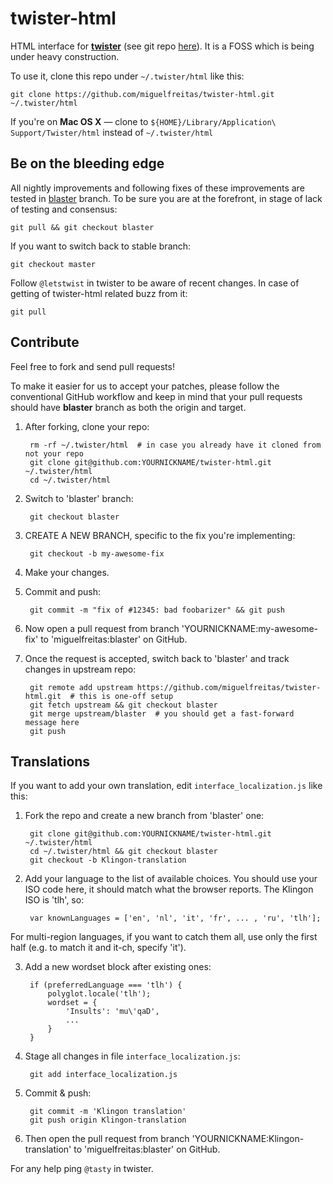 twister-html
============

HTML interface for **[twister](http://twister.net.co)** (see git repo [here](https://github.com/miguelfreitas/twister-core)). It is a FOSS which is being under heavy construction.

To use it, clone this repo under `~/.twister/html` like this:

    git clone https://github.com/miguelfreitas/twister-html.git ~/.twister/html

If you're on **Mac OS X** — clone to `${HOME}/Library/Application\ Support/Twister/html` instead of `~/.twister/html`

Be on the bleeding edge
-----------------------

All nightly improvements and following fixes of these improvements are tested in [blaster](https://github.com/miguelfreitas/twister-html/tree/blaster) branch.
To be sure you are at the forefront, in stage of lack of testing and consensus:

    git pull && git checkout blaster

If you want to switch back to stable branch:

    git checkout master

Follow `@letstwist` in twister to be aware of recent changes. In case of getting of twister-html related buzz from it:

    git pull

Contribute
----------

Feel free to fork and send pull requests!

To make it easier for us to accept your patches, please follow the conventional GitHub workflow
and keep in mind that your pull requests should have **blaster** branch as both the origin and target.

1. After forking, clone your repo:

        rm -rf ~/.twister/html  # in case you already have it cloned from not your repo
        git clone git@github.com:YOURNICKNAME/twister-html.git ~/.twister/html
        cd ~/.twister/html

2. Switch to 'blaster' branch:

        git checkout blaster

3. CREATE A NEW BRANCH, specific to the fix you're implementing:

        git checkout -b my-awesome-fix

4. Make your changes.

5. Commit and push:

        git commit -m "fix of #12345: bad foobarizer" && git push

6. Now open a pull request from branch 'YOURNICKNAME:my-awesome-fix' to 'miguelfreitas:blaster' on GitHub.

7. Once the request is accepted, switch back to 'blaster' and track changes in upstream repo:

        git remote add upstream https://github.com/miguelfreitas/twister-html.git  # this is one-off setup
        git fetch upstream && git checkout blaster
        git merge upstream/blaster  # you should get a fast-forward message here
        git push

Translations
------------

If you want to add your own translation, edit `interface_localization.js` like this:

1. Fork the repo and create a new branch from 'blaster' one:

        git clone git@github.com:YOURNICKNAME/twister-html.git ~/.twister/html
        cd ~/.twister/html && git checkout blaster
        git checkout -b Klingon-translation

2. Add your language to the list of available choices. You should use your ISO code here,
it should match what the browser reports. The Klingon ISO is 'tlh', so:

        var knownLanguages = ['en', 'nl', 'it', 'fr', ... , 'ru', 'tlh'];

For multi-region languages, if you want to catch them all, use only the first half
(e.g. to match it and it-ch, specify 'it').

3. Add a new wordset block after existing ones:

        if (preferredLanguage === 'tlh') {
            polyglot.locale('tlh');
            wordset = {
                'Insults': 'mu\'qaD',
                ...
            }
        }

4. Stage all changes in file `interface_localization.js`:

        git add interface_localization.js

5. Commit & push:

        git commit -m 'Klingon translation'
        git push origin Klingon-translation

6. Then open the pull request from branch 'YOURNICKNAME:Klingon-translation' to 'miguelfreitas:blaster' on GitHub.

For any help ping `@tasty` in twister.
